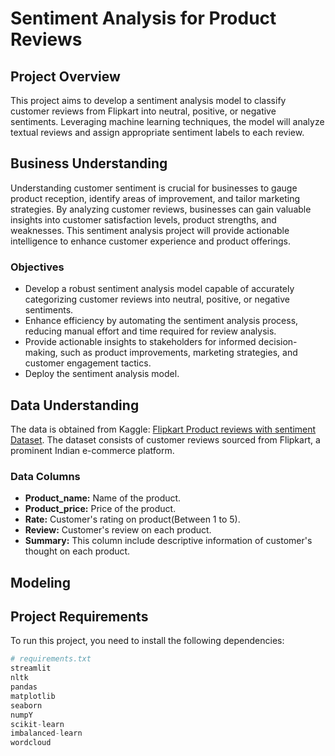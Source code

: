 # **Sentiment Analysis for Product Reviews**    
## Project Overview     
This project aims to develop a sentiment analysis model to classify customer reviews from Flipkart into neutral, positive, or negative sentiments. Leveraging machine learning techniques, the model will analyze textual reviews and assign appropriate sentiment labels to each review.  

## Business Understanding   

Understanding customer sentiment is crucial for businesses to gauge product reception, identify areas of improvement, and tailor marketing strategies. By analyzing customer reviews, businesses can gain valuable insights into customer satisfaction levels, product strengths, and weaknesses. This sentiment analysis project will provide actionable intelligence to enhance customer experience and product offerings.

### Objectives 

- Develop a robust sentiment analysis model capable of accurately categorizing customer reviews into neutral, positive, or negative sentiments.
- Enhance efficiency by automating the sentiment analysis process, reducing manual effort and time required for review analysis.
- Provide actionable insights to stakeholders for informed decision-making, such as product improvements, marketing strategies, and customer engagement tactics.
- Deploy the sentiment analysis model.

## Data Understanding   

The data is obtained from Kaggle: [Flipkart Product reviews with sentiment Dataset](https://www.kaggle.com/datasets/niraliivaghani/flipkart-product-customer-reviews-dataset). The dataset consists of customer reviews sourced from Flipkart, a prominent Indian e-commerce platform.

### Data Columns      

- **Product_name:** Name of the product.
- **Product_price:** Price of the product.
- **Rate:** Customer's rating on product(Between 1 to 5).
- **Review:** Customer's review on each product.
- **Summary:** This column include descriptive information of customer's thought on each product.

## Modeling   

## Project Requirements
To run this project, you need to install the following dependencies:  


```python
# requirements.txt 
streamlit
nltk
pandas
matplotlib
seaborn
numpY
scikit-learn
imbalanced-learn
wordcloud
```


